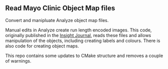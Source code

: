 ## Read Mayo Clinic Object Map files

Convert and manipluate Analyze object map files.

Manual edits in Analyze create run length encoded images. This code,
originally published in the [Insight Journal](http://hdl.handle.net/1926/593),
reads these files and allows manipulation of the objects, including
creating labels and colours. There is also code for creating object maps.

This repo contains some updates to CMake structure and removes a couple
of warnings.
